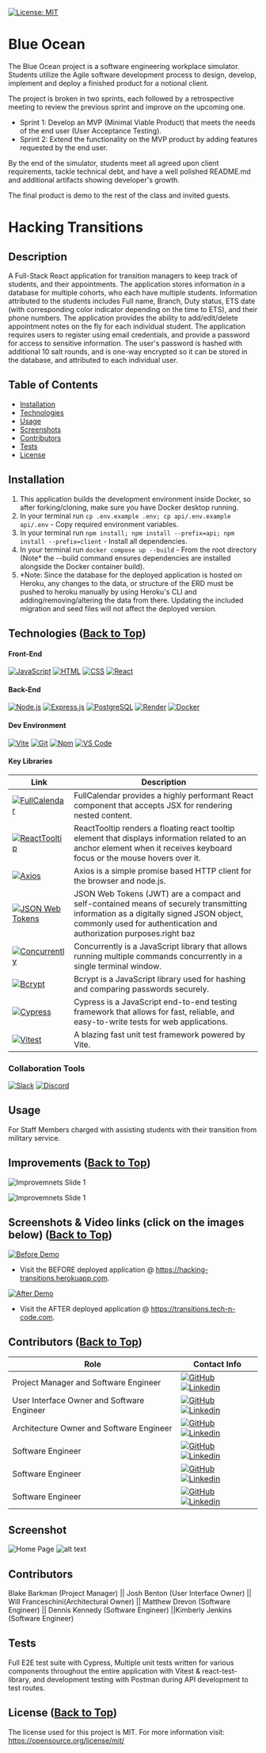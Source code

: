 [![License: MIT](https://img.shields.io/badge/License-MIT-yellow.svg)](https://opensource.org/licenses/MIT)

# Blue Ocean
The Blue Ocean project is a software engineering workplace simulator. Students utilize the Agile software development process to design, develop, implement and deploy a finished product for a notional client.

The project is broken in two sprints, each followed by a retrospective meeting to review the previous sprint and improve on the upcoming one.
- Sprint 1: Develop an MVP (Minimal Viable Product) that meets the needs of the end user (User Acceptance Testing). 
- Sprint 2: Extend the functionality on the MVP product by adding features requested by the end user. 

By the end of the simulator, students meet all agreed upon client requirements, tackle technical debt, and have a well polished README.md and additional artifacts showing developer's growth.

The final product is demo to the rest of the class and invited guests.

# Hacking Transitions

## Description
A Full-Stack React application for transition managers to keep track of students, and their appointments. The application stores information in a database for multiple cohorts, who each have multiple students. Information attributed to the students includes Full name, Branch, Duty status, ETS date (with corresponding color indicator depending on the time to ETS), and their phone numbers. The application  provides the ability to add/edit/delete appointment notes on the fly for each individual student. The application requires users to register using email credentials, and provide a password for access to sensitive information. The user's password is hashed with additional 10 salt rounds, and is one-way encrypted so it can be stored in the database, and attributed to each individual user.

## Table of Contents <span id="contents"></span>
* [Installation](#installation)
* [Technologies](#technologies)
* [Usage](#usage)
* [Screenshots](#screenshots)
* [Contributors](#contributors)
* [Tests](#tests)
* [License](#license) 

## Installation

1. This application builds the development environment inside Docker, so after forking/cloning, make sure you have Docker desktop running.
1. In your terminal run `cp .env.example .env; cp api/.env.example api/.env` - Copy required environment variables.
1. In your terminal run `npm install; npm install --prefix=api; npm install --prefix=client` - Install all dependencies.
1. In your terminal run `docker compose up --build` - From the root directory (Note* the --build command ensures dependencies are installed alongside the Docker container build).
1. *Note: Since the database for the deployed application is hosted on Heroku, any changes to the data, or structure of the ERD must be pushed to heroku manually by using Heroku's CLI and adding/removing/altering the data from there. Updating the included migration and seed files will not affect the deployed version.

## Technologies <span id="technologies"></span> ([Back to Top](#contents))

#### Front-End

[![JavaScript](https://img.shields.io/badge/-JavaScript-F7DF1E?style=flat&logo=javascript&logoColor=black)](https://developer.mozilla.org/en-US/docs/Web/JavaScript)
[![HTML](https://img.shields.io/badge/-HTML-E34F26?style=flat&logo=html5&logoColor=black)](https://developer.mozilla.org/en-US/docs/Web/HTML)
[![CSS](https://img.shields.io/badge/-CSS-1572B6?style=flat&logo=css3&logoColor=white)](https://developer.mozilla.org/en-US/docs/Web/CSS)
[![React](https://img.shields.io/badge/-React-61DAFB?style=flat&logo=react&logoColor=black)](https://react.dev/)

#### Back-End

[![Node.js](https://img.shields.io/badge/-Node.js-339933?style=flat&logo=Node.js&logoColor=black)](https://nodejs.org/)
[![Express.js](https://img.shields.io/badge/-Express.js-000000?style=flat&logo=express&logoColor=white)](https://expressjs.com/)
[![PostgreSQL](https://img.shields.io/badge/-PostgreSQL-4169E1?style=flat&logo=postgresql&logoColor=white)](https://postgresql.org/)
[![Render](https://img.shields.io/badge/-Render-46E3B7?style=flat&logo=render&logoColor=black)](https://render.com/)
[![Docker](https://img.shields.io/badge/-Docker-2496ED?style=flat&logo=docker&logoColor=black)](https://www.docker.com/)

#### Dev Environment

[![Vite](https://img.shields.io/badge/-Vite-646CFF?style=flat&logo=vite&logoColor=F6DC40)](https://vitejs.dev/)
[![Git](https://img.shields.io/badge/-Git-F05032?style=flat&logo=git&logoColor=black)](https://git-scm.com/)
[![Npm](https://img.shields.io/badge/-Npm-CB3837?style=flat&logo=npm&logoColor=white)](https://npmjs.com/)
[![VS Code](https://img.shields.io/badge/-VS%20Code-007ACC?style=flat&logo=visual-studio-code&logoColor=black)](https://code.visualstudio.com/)

#### Key Libraries

| Link | Description |
| ---- | ---- |
| [![FullCalendar](https://img.shields.io/badge/FullCalendar-3775cb)](https://fullcalendar.io/) | FullCalendar provides a highly performant React component that accepts JSX for rendering nested content. |
| [![ReactTooltip](https://img.shields.io/badge/ReactTooltip-ef6e47)](https://github.com/ReactTooltip/react-tooltip) | ReactTooltip renders a floating react tooltip element that displays information related to an anchor element when it receives keyboard focus or the mouse hovers over it. |
| [![Axios](https://img.shields.io/badge/-Axios-5A29E4?style=flat&logo=Axios&logoColor=white)](https://axios-http.com/) | Axios is a simple promise based HTTP client for the browser and node.js. |
| [![JSON Web Tokens](https://img.shields.io/badge/-JWT-000000?style=flat&logo=jsonwebtokens&logoColor=white)](https://jwt.io/) | JSON Web Tokens (JWT) are a compact and self-contained means of securely transmitting information as a digitally signed JSON object, commonly used for authentication and authorization purposes.right baz |
| [![Concurrently](https://img.shields.io/badge/Concurrently-F7DF1E)](https://github.com/open-cli-tools/concurrently) | Concurrently is a JavaScript library that allows running multiple commands concurrently in a single terminal window. |
| [![Bcrypt](https://img.shields.io/badge/Bcrypt-008080)](https://github.com/kelektiv/node.bcrypt.js) | Bcrypt is a JavaScript library used for hashing and comparing passwords securely. |
| [![Cypress](https://img.shields.io/badge/Cypress-41b883)](https://github.com/cypress-io/cypress) | Cypress is a JavaScript end-to-end testing framework that allows for fast, reliable, and easy-to-write tests for web applications. |
| [![Vitest](https://img.shields.io/badge/-Vitest-6E9F18?style=flat&logo=vitest&logoColor=F6DC40)](https://vitest.dev/) | A blazing fast unit test framework powered by Vite. |

### Collaboration Tools

[![Slack](https://img.shields.io/badge/-Slack-4A154B?style=flat&logo=slack&logoColor=white)](https://slack.com/)
[![Discord](https://img.shields.io/badge/-Discord-5865F2?style=flat&logo=discord&logoColor=white)](https://discord.com/)

## Usage

For Staff Members charged with assisting students with their transition from military service.

## Improvements ([Back to Top](#contents))

![Improvemnets Slide 1](assets/images/BlueOcean_improvements-1.png)

![Improvemnets Slide 1](assets/images/BlueOcean_improvements-2.png)

## Screenshots & Video links (click on the images below) <span id="screenshots"></span> ([Back to Top](#contents))

[![Before Demo](assets/images/hacking-transitions-before.png)](assets/videos/hacking-transitions_before.mp4)

- Visit the BEFORE deployed application @ https://hacking-transitions.herokuapp.com.

[![After Demo](assets/images/hacking-transitions-after.png)](assets/videos/hacking-transitions_after.mp4)

- Visit the AFTER deployed application @ https://transitions.tech-n-code.com.

## Contributors <span id="contributors"></span> ([Back to Top](#contents))

| Role | Contact Info |
| ---- | ---- |
| Project Manager and Software Engineer | [![GitHub](https://img.shields.io/badge/-Blake%20Barkman-181717?style=flat&logo=GitHub&logoColor=white)](https://github.com/BlakesHere) [![Linkedin](https://img.shields.io/badge/-Let's%20Connect!-0A66C2?style=flat&logo=Linkedin&logoColor=white)](https://www.linkedin.com/in/blakebarkman000/) |
| User Interface Owner and Software Engineer| [![GitHub](https://img.shields.io/badge/-Josh%20Benton-181717?style=flat&logo=GitHub&logoColor=white)](https://github.com/josh-benton) [![Linkedin](https://img.shields.io/badge/-Let's%20Connect!-0A66C2?style=flat&logo=Linkedin&logoColor=white)](https://www.linkedin.com/in/joshua-benton/) |
| Architecture Owner and Software Engineer| [![GitHub](https://img.shields.io/badge/-Will%20Franceschini-181717?style=flat&logo=GitHub&logoColor=white)](https://github.com//tech-n-code) [![Linkedin](https://img.shields.io/badge/-Let's%20Connect!-0A66C2?style=flat&logo=Linkedin&logoColor=white)](https://www.linkedin.com/in/will-franceschini/) |
| Software Engineer | [![GitHub](https://img.shields.io/badge/-Matt%20Drevon-181717?style=flat&logo=GitHub&logoColor=white)](https://github.com/MDrevon) [![Linkedin](https://img.shields.io/badge/-Let's%20Connect!-0A66C2?style=flat&logo=Linkedin&logoColor=white)](https://www.linkedin.com/in/matthew-drevon/) |
| Software Engineer | [![GitHub](https://img.shields.io/badge/-Dennis%20Kennedy-181717?style=flat&logo=GitHub&logoColor=white)](https://github.com/Kennedyz71) [![Linkedin](https://img.shields.io/badge/-Let's%20Connect!-0A66C2?style=flat&logo=Linkedin&logoColor=white)](https://www.linkedin.com/in/dennis-kennedy-285616118/) |
| Software Engineer | [![GitHub](https://img.shields.io/badge/-Kimberly%20Jenkins-181717?style=flat&logo=GitHub&logoColor=white)](https://github.com/Spirit1269) [![Linkedin](https://img.shields.io/badge/-Let's%20Connect!-0A66C2?style=flat&logo=Linkedin&logoColor=white)](https://www.linkedin.com/in/kimberly-d-jenkins/)

## Screenshot
![Home Page](assets/images/HT_homepage.png)
![alt text](assets/images/hacking-transitionsOLD-1.png)

## Contributors
Blake Barkman (Project Manager) ||  Josh Benton (User Interface Owner) || Will Franceschini(Architectural Owner) || Matthew Drevon (Software Engineer) || Dennis Kennedy (Software Engineer)  ||Kimberly Jenkins (Software Engineer)

## Tests

Full E2E test suite with Cypress, Multiple unit tests written for various components throughout the entire application with Vitest & react-test-library, and development testing with Postman during API development to test routes.

## License <span id="license"></span> ([Back to Top](#contents))

The license used for this project is MIT.
For more information visit: https://opensource.org/license/mit/
